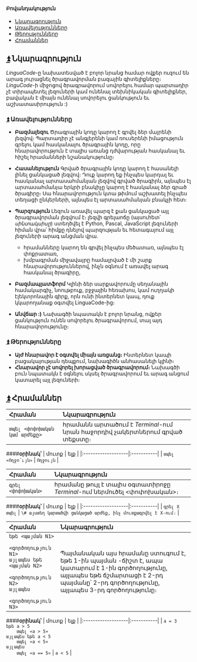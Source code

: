 #### Բովանդակություն  
 - [Նկարագրություն](#arrow_double_up-Նկարագրություն)
  - [Առավելությունները](#arrow_double_up-Առավելությունները)
  - [Թերությունները](#arrow_double_up-Թերությունները)
 - [Հրամաններ](#arrow_double_up-Հրամաններ)

## [:arrow_double_up:](#Բովանդակություն) Նկարագրություն
*LinguaCode*-ը նախատեսված է բոլոր նրանց համար ովքեր ուզում են արագ յուրացնել ծրագրավորման բազային գիտելիքները։ *LinguCode*-ի միջոցով ծրագրավորում սովորելու համար պարտադիր չէ տիրապետել լեզուների կամ ունենալ տեխնիկական գիտելիքներ, բավական է միայն ունենալ սովորելու ցանկություն եւ աշխատասիրություն :)

### [:arrow_double_up:](#Բովանդակություն) Առավելությունները
 - **Բազմալեզու**
Ծրագրային կոդը կարող է գրվել ձեր մայրենի լեզվով։ Պարտադիր չէ անգլերենի կամ ռուսերենի իմացություն գրելու կամ հասկանալու ծրագրային կոդը, որը հնարավորություն է տալիս առանց դժվարության հասկանալ եւ հիշել հրամանների նշանակությունը։

 - **Հասանելություն**
Գրված ծրագրային կոդը կարող է հասանելի լինել ցանկացած լեզվով։ Դուք կարող եք ինչպես կարդալ եւ հասկանալ արտասահմանյան լեզվով գրված ծրագիրն, այնպես էլ արտասահմանյա երկրի բնակիչը կարող է հասկանալ ձեր գրած ծրագիրը։ Սա հնարավորություն կտա թիմում աշխատել ինչպես տեղացի ընկերների, այնպես էլ արտասահմանյան բնակչի հետ։

 - **Պարզություն**
Լեզուն առավել պարզ է քան ցանկացած այլ ծրագրավորման լեզվում է։ լեզվի գրելաոճը (այսուհետ՝ *սինտակսիսը*) ստեղծվել է Python, Pascal, JavaScript լեզուների հիման վրա՝ հիմքը դնելով պարզության եւ հետագայում այլ լեզուների արագ անցման վրա․
	- հրամանները կարող են գրվել ինչպես մեծատառ, այնպես էլ փոքրատառ,
	- խմբագրման միջավայրը համալրված է մի շարք հնարավորություններով, ինչն օգնում է առավել արագ հասկանալ ծրագիրը,

 - **Բազմապլատֆորմ**
 Կլինի ձեր սարքավորումը սեղանային համակարգիչ, նոութբուք, բջջային հեռախոս, կամ ուղղակի էլեկտրոնային գիրք, որն ունի ինտերնետ կապ, դուք կկարողանաք օգտվել LinguaCode-ից։
 
 - **Անվճար :)**
 Նախագծի նպատակն է բոլոր նրանց, ովքեր ցանկություն ունեն սովորելու ծրագրավորում, տալ այդ հնարավորությունը։
 
### [:arrow_double_up:](#Բովանդակություն) Թերությունները
 - **Այժ հնարավոր է օգտվել միայն առցանց։**
 Ինտերնետ կապի բացակայության դեպքում, նախագիծն անհասանելի կլինի։
 - **Հնարավոր չէ սովորել խորացված ծրագրավորում։**
 Նախագծի բուն նպատակն է օգնելու սկսել ծրագրավորում եւ արագ անցում կատարել այլ լեզուների։

## [:arrow_double_up:](#Բովանդակություն) Հրամաններ 
| Հրաման | Նկարագրություն |
|:-------------------------------|:----------------------------------------------------------------------------|
| `տպել <փոփոխական կամ արժեքը>` | հրամանն արտածում է *Terminal*-ում նրան հաջորդիվ չակերտներում գրված տեքստը։ |

####**օրինակ՝**
| մուտք | ելք |
|:-------------------|:-----------|
| `տպել «Ողջո՛ւյն»` | `Ողջույն` |


| Հրաման | Նկարագրություն |
|:-------------------------------|:----------------------------------------------------------------------------|
| `գրել <փոփոխական>` | հրամանը թույլ է տալիս օգտատիրոջը *Terminal*-ում ներմուծել <փոփոխական>։ |

####**օրինակ՝**
| մուտք | ելք |
|:-------------------|:-----------|
| `գրել X`<br>`տպել`   | `\# այստեղ կարտածվի ցանկացած արժեք, ինչ մուտքագրվել է X-ում։` |


| Հրաման | Նկարագրություն |
|:-------------------------------|:----------------------------------------------------------------------------|
| `եթե <պայման N1>`<br>`    <գործողություն  N1>`<br>`այլապես եթե <պայման N2>`<br>`    <գործողություն N2>`<br>`այլապես`<br>`    <գործողություն N3>` | Պայմանական այս հրամանը ստուգում է, եթե 1-ին պայման -ճիշտ է, ապա կատարում է 1-ին գործողությունը, այլապես եթե ճշմարտացի է 2-րդ պայմանը՝ 2-րդ գործողությունը, այլապես 3-րդ գործողությունը։ |

####**օրինակ՝**
| մուտք | ելք |
|:-------------------|:-----------|
| `a = 3`<br>`եթե a > 5`<br>`    տպել «a > 5»`<br>`այլապես եթե a < 5`<br>`    տպել «a < 5»`<br>`այլապես`<br>`    տպել «a == 5»`   | `a < 5` |
